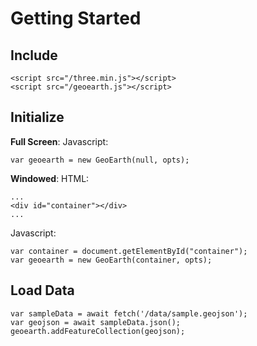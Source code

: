 # Getting Started

## Include
```
<script src="/three.min.js"></script>
<script src="/geoearth.js"></script>
```

## Initialize
**Full Screen**:
Javascript:
```
var geoearth = new GeoEarth(null, opts);
```

**Windowed**:
HTML:
```
...
<div id="container"></div>
...
```
Javascript:
```
var container = document.getElementById("container");
var geoearth = new GeoEarth(container, opts);
```

## Load Data
```
var sampleData = await fetch('/data/sample.geojson');
var geojson = await sampleData.json();
geoearth.addFeatureCollection(geojson);
```

